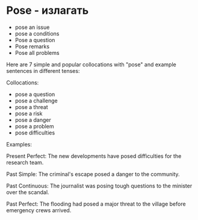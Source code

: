 # Pose - излагать

- pose an issue
- pose a conditions
- Pose a question
- Pose remarks
- Pose all problems

Here are 7 simple and popular collocations with "pose" and example sentences in different tenses:

Collocations:

- pose a question
- pose a challenge
- pose a threat
- pose a risk
- pose a danger
- pose a problem
- pose difficulties

Examples:

Present Perfect:
The new developments have posed difficulties for the research team.

Past Simple:
The criminal's escape posed a danger to the community.

Past Continuous:
The journalist was posing tough questions to the minister over the scandal.

Past Perfect:
The flooding had posed a major threat to the village before emergency crews arrived.
